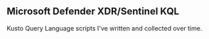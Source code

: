 ## Microsoft Defender XDR/Sentinel KQL

Kusto Query Language scripts I've written and collected over time.
